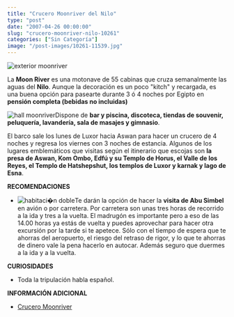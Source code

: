 ```yaml
---
title: "Crucero Moonriver del Nilo"
type: "post"
date: "2007-04-26 00:00:00"
slug: "crucero-moonriver-nilo-10261"
categories: ["Sin Categoría"]
image: "/post-images/10261-11539.jpg"
---
```


![exterior moonriver](/post-images/10261-11539.jpg "exterior moonriver")

La **Moon River** es una motonave de 55 cabinas que cruza semanalmente las aguas del **Nilo**. Aunque la decoración es un poco "kitch" y recargada, es una buena opción para pasearte durante 3 ó 4 noches por Egipto en **pensión completa (bebidas no incluidas)**

![hall moonriver](/post-images/10261-11536.jpg "hall moonriver")Dispone de **bar y piscina, discoteca, tiendas de souvenir, peluquería, lavandería, sala de masajes y gimnasio**.

El barco sale los lunes de Luxor hacia Aswan para hacer un crucero de 4 noches y regresa los viernes con 3 noches de estancia. Algunos de los lugares emblemáticos que visitas según el itinerario que escojas son **la presa de Aswan, Kom Ombo, Edfú y su Templo de Horus, el Valle de los Reyes, el Templo de Hatshepshut, los templos de Luxor y karnak y lago de Esna**.

**RECOMENDACIONES**

- ![habitaci�n doble](/post-images/10261-11533.jpg "habitaci�n doble")Te darán la opción de hacer la **visita de Abu Simbel** en avión o por carretera. Por carretera son unas tres horas de recorrido a la ida y tres a la vuelta. El madrugón es importante pero a eso de las 14.00 horas ya estás de vuelta y puedes aprovechar para hacer otra excursión por la tarde si te apetece. Sólo con el tiempo de espera que te ahorras del aeropuerto, el riesgo del retraso de rigor, y lo que te ahorras de dinero vale la pena hacerlo en autocar. Además seguro que duermes a la ida y a la vuelta.

**CURIOSIDADES**

- Toda la tripulación habla español.

**INFORMACIÓN ADICIONAL**

- [Crucero Moonriver ](http://www.moonrivertours-eg.com/moon_river.htm)